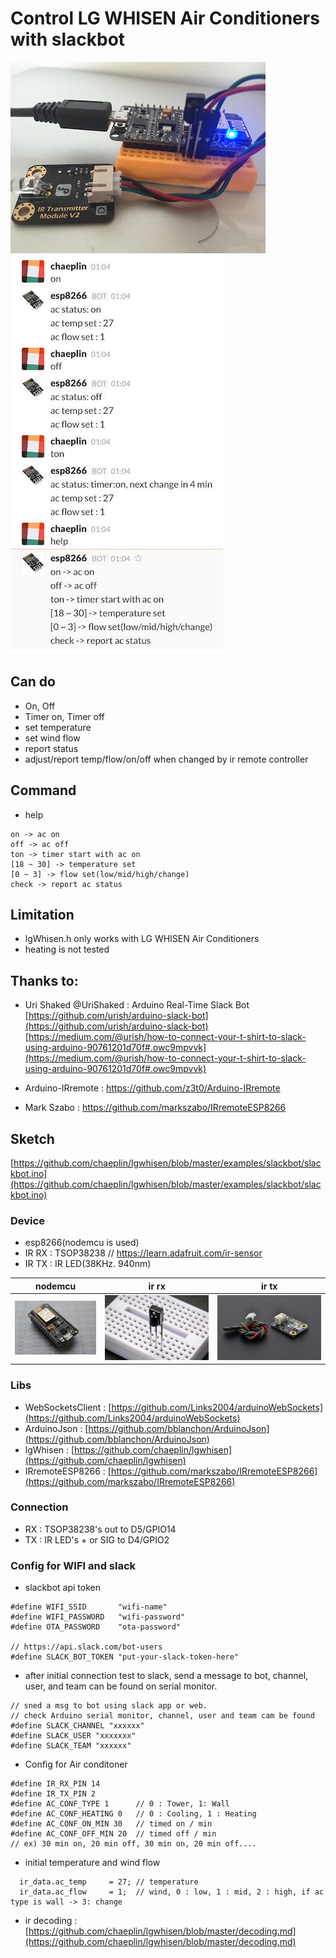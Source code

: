 Control LG WHISEN Air Conditioners with slackbot
===================================

![conn](./pics/conn.jpg)
![slackbot](./pics/slackbot.jpg)

## Can do
- On, Off
- Timer on, Timer off
- set temperature
- set wind flow
- report status
- adjust/report temp/flow/on/off when changed by ir remote controller 

## Command
- help
```
on -> ac on
off -> ac off
ton -> timer start with ac on
[18 ~ 30] -> temperature set
[0 ~ 3] -> flow set(low/mid/high/change)
check -> report ac status
```

## Limitation
- lgWhisen.h only works with LG WHISEN Air Conditioners
- heating is not tested

## Thanks to: 
- Uri Shaked @UriShaked : Arduino Real-Time Slack Bot  [https://github.com/urish/arduino-slack-bot](https://github.com/urish/arduino-slack-bot) [https://medium.com/@urish/how-to-connect-your-t-shirt-to-slack-using-arduino-90761201d70f#.owc9mpvvk](https://medium.com/@urish/how-to-connect-your-t-shirt-to-slack-using-arduino-90761201d70f#.owc9mpvvk)

- Arduino-IRremote : https://github.com/z3t0/Arduino-IRremote
- Mark Szabo : https://github.com/markszabo/IRremoteESP8266


## Sketch
[https://github.com/chaeplin/lgwhisen/blob/master/examples/slackbot/slackbot.ino](https://github.com/chaeplin/lgwhisen/blob/master/examples/slackbot/slackbot.ino)

### Device
- esp8266(nodemcu is used)
- IR RX : TSOP38238 // https://learn.adafruit.com/ir-sensor
- IR TX : IR LED(38KHz. 940nm)

nodemcu | ir rx | ir tx
--------|-------|--------
![nodemcu](./pics/nodemcuv1.jpg) | ![irrx](./pics/TSOP38238-ir-rx.jpg) | ![irtx](./pics/ir-tx.jpg)

### Libs
- WebSocketsClient : [https://github.com/Links2004/arduinoWebSockets](https://github.com/Links2004/arduinoWebSockets)
- ArduinoJson : [https://github.com/bblanchon/ArduinoJson](https://github.com/bblanchon/ArduinoJson)
- lgWhisen : [https://github.com/chaeplin/lgwhisen](https://github.com/chaeplin/lgwhisen)
- IRremoteESP8266 : [https://github.com/markszabo/IRremoteESP8266](https://github.com/markszabo/IRremoteESP8266)

### Connection
- RX : TSOP38238's out to D5/GPIO14
- TX : IR LED's + or SIG to D4/GPIO2

### Config for WIFI and slack
- slackbot api token
```
#define WIFI_SSID       "wifi-name"
#define WIFI_PASSWORD   "wifi-password"
#define OTA_PASSWORD    "ota-password"

// https://api.slack.com/bot-users
#define SLACK_BOT_TOKEN "put-your-slack-token-here"
```

- after initial connection test to slack, send a message to bot, channel, user, and team can be found on serial monitor.

```
// sned a msg to bot using slack app or web.
// check Arduino serial monitor, channel, user and team cam be found 
#define SLACK_CHANNEL "xxxxxx"
#define SLACK_USER "xxxxxxx"
#define SLACK_TEAM "xxxxxx"

```

- Config for Air conditoner
```
#define IR_RX_PIN 14 
#define IR_TX_PIN 2
#define AC_CONF_TYPE 1      // 0 : Tower, 1: Wall
#define AC_CONF_HEATING 0   // 0 : Cooling, 1 : Heating
#define AC_CONF_ON_MIN 30   // timed on / min
#define AC_CONF_OFF_MIN 20  // timed off / min
// ex) 30 min on, 20 min off, 30 min on, 20 min off....
```

- initial temperature and wind flow
```
  ir_data.ac_temp     = 27; // temperature
  ir_data.ac_flow     = 1;  // wind, 0 : low, 1 : mid, 2 : high, if ac type is wall -> 3: change
```


* ir decoding : [https://github.com/chaeplin/lgwhisen/blob/master/decoding.md](https://github.com/chaeplin/lgwhisen/blob/master/decoding.md)
